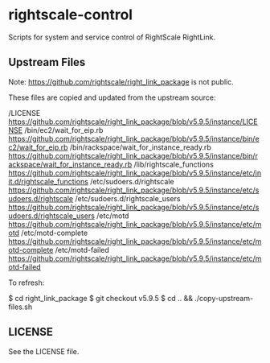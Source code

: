 rightscale-control
==================

Scripts for system and service control of RightScale RightLink.

Upstream Files
--------------

Note: https://github.com/rightscale/right_link_package is not public.

These files are copied and updated from the upstream source:

/LICENSE                                    https://github.com/rightscale/right_link_package/blob/v5.9.5/instance/LICENSE
/bin/ec2/wait_for_eip.rb                    https://github.com/rightscale/right_link_package/blob/v5.9.5/instance/bin/ec2/wait_for_eip.rb
/bin/rackspace/wait_for_instance_ready.rb   https://github.com/rightscale/right_link_package/blob/v5.9.5/instance/bin/rackspace/wait_for_instance_ready.rb
/lib/rightscale_functions                   https://github.com/rightscale/right_link_package/blob/v5.9.5/instance/etc/init.d/rightscale_functions
/etc/sudoers.d/rightscale                   https://github.com/rightscale/right_link_package/blob/v5.9.5/instance/etc/sudoers.d/rightscale
/etc/sudoers.d/rightscale_users             https://github.com/rightscale/right_link_package/blob/v5.9.5/instance/etc/sudoers.d/rightscale_users
/etc/motd                                   https://github.com/rightscale/right_link_package/blob/v5.9.5/instance/etc/motd
/etc/motd-complete                          https://github.com/rightscale/right_link_package/blob/v5.9.5/instance/etc/motd-complete
/etc/motd-failed                            https://github.com/rightscale/right_link_package/blob/v5.9.5/instance/etc/motd-failed

To refresh:

 $ cd right_link_package
 $ git checkout v5.9.5
 $ cd .. && ./copy-upstream-files.sh

LICENSE
-------

See the LICENSE file.